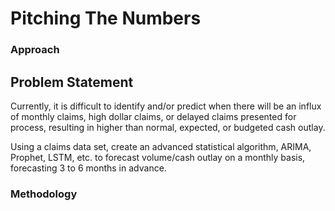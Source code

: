 # Pitching The Numbers
### Approach
## Problem Statement
Currently, it is difficult to identify and/or predict when there will be an influx of monthly claims, high dollar claims, or delayed claims presented for process, resulting in higher than normal, expected, or budgeted cash outlay.

Using a claims data set, create an advanced statistical algorithm, ARIMA, Prophet, LSTM, etc. to forecast volume/cash outlay on a monthly basis, forecasting 3 to 6 months in advance.

### Methodology
